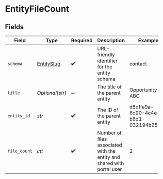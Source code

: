 # EntityFileCount


## Fields

| Field                                                                  | Type                                                                   | Required                                                               | Description                                                            | Example                                                                |
| ---------------------------------------------------------------------- | ---------------------------------------------------------------------- | ---------------------------------------------------------------------- | ---------------------------------------------------------------------- | ---------------------------------------------------------------------- |
| `schema`                                                               | [EntitySlug](../../models/shared/entityslug.md)                        | :heavy_check_mark:                                                     | URL-friendly identifier for the entity schema                          | contact                                                                |
| `title`                                                                | *Optional[str]*                                                        | :heavy_minus_sign:                                                     | The title of the parent entity                                         | Opportunity ABC                                                        |
| `entity_id`                                                            | *str*                                                                  | :heavy_check_mark:                                                     | The ID of the parent entity                                            | d8dffa9a-6c90-4c4e-b8d1-032194b25526                                   |
| `file_count`                                                           | *int*                                                                  | :heavy_check_mark:                                                     | Number of files associated with the entity and shared with portal user | 2                                                                      |